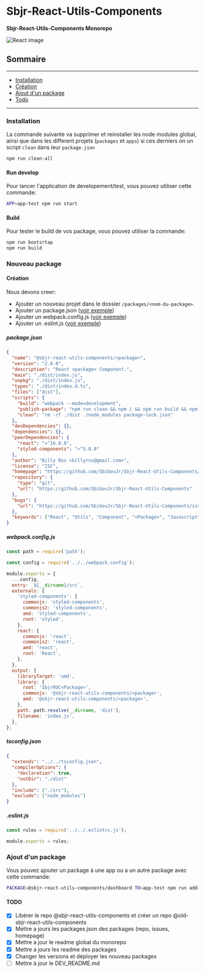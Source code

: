 # Sbjr-React-Utils-Components

**Sbjr-React-Utils-Components Monorepo**

![React image](https://encrypted-tbn0.gstatic.com/images?q=tbn:ANd9GcSaMlUbPKRkWDuPrGLln27cr6_EK6ipM3Rw_vxNIxDaOVJA2e4O&s)

## Sommaire

---

- [Installation](#installation)
- [Création](#cr%C3%A9ation)
- [Ajout d'un package](#ajout-dun-package)
- [Todo](#todo)

---

### Installation

La commande suivante va supprimer et reinstaller les node modules global,
ainsi que dans les different projets (`packages` et `apps`) si ces derniers on un script `clean` dans leur `package.json`

```sh
npm run clean-all
```

#### Run develop

Pour lancer l'application de developement/test, vous pouvez utiliser cette commande:

```sh
APP=app-test npm run start
```

#### Build

Pour tester le build de vos package, vous pouvez utiliser la commande:

```sh
npm run bootsrtap
npm run build
```

### Nouveau package

#### Création

Nous devons creer:

- Ajouter un nouveau projet dans le dossier `/packages/<nom-du-package>`.
- Ajouter un package.json ([voir exemple](#packagejson))
- Ajouter un webpack.config.js ([voir exemple](#webpackconfigjs))
- Ajouter un .eslint.js ([voir exemple](#eslintjs))

##### package.json

```json
{
  "name": "@sbjr-react-utils-components/<package>",
  "version": "2.0.0",
  "description": "React <package> Component.",
  "main": "./dist/index.js",
  "unpkg": "./dist/index.js",
  "types": "./dist/index.d.ts",
  "files": ["dist"],
  "scripts": {
    "build": "webpack --mode=development",
    "publish-package": "npm run clean && npm i && npm run build && npm publish --access=public",
    "clean": "rm -rf ./dist ./node_modules package-lock.json"
  },
  "devDependencies": {},
  "dependencies": {},
  "peerDependencies": {
    "react": ">^16.0.0",
    "styled-components": ">^5.0.0"
  },
  "author": "Billy Ros <billyros@gmail.com>",
  "license": "ISC",
  "homepage": "https://github.com/SbibouJr/Sbjr-React-Utils-Components/packages/<package>#readme",
  "repository": {
    "type": "git",
    "url": "https://github.com/SbibouJr/Sbjr-React-Utils-Components"
  },
  "bugs": {
    "url": "https://github.com/SbibouJr/Sbjr-React-Utils-Components/issues"
  },
  "keywords": ["React", "Utils", "Component", "<Package>", "Javascript"]
}
```

##### webpack.config.js

```js
const path = require('path');

const config = require('../../webpack.config');

module.exports = {
  ...config,
  entry: `${__dirname}/src`,
  externals: {
    'styled-components': {
      commonjs: 'styled-components',
      commonjs2: 'styled-components',
      amd: 'styled-components',
      root: 'styled',
    },
    react: {
      commonjs: 'react',
      commonjs2: 'react',
      amd: 'react',
      root: 'React',
    },
  },
  output: {
    libraryTarget: 'umd',
    library: {
      root: 'SbjrRUC<Package>',
      commonjs: '@sbjr-react-utils-components/<package>',
      amd: '@sbjr-react-utils-components/<package>',
    },
    path: path.resolve(__dirname, 'dist'),
    filename: 'index.js',
  },
};
```

##### tsconfig.json

```json
{
  "extends": "../../tsconfig.json",
  "compilerOptions": {
    "declaration": true,
    "outDir": "./dist"
  },
  "include": ["./src"],
  "exclude": ["node_modules"]
}
```

##### .eslint.js

```js
const rules = require('../../.eslintrc.js');

module.exports = rules;
```

### Ajout d'un package

Vous pouvez ajouter un package à une app ou a un autre package avec cette commande:

```sh
PACKAGE=@sbjr-react-utils-components/dashboard TO=app-test npm run add-package
```

#### TODO

- [x] Libérer le repo @sbjr-react-utils-components et créer un repo @old-sbjr-react-utils-components
- [x] Mettre a jours les packages.json des packages (repo, issues, homepage)
- [x] Mettre a jour le readme global du monorepo
- [x] Mettre a jours les readme des packages
- [x] Changer les versions et déployer les nouveau packages
- [ ] Mettre à jour le DEV_README.md

